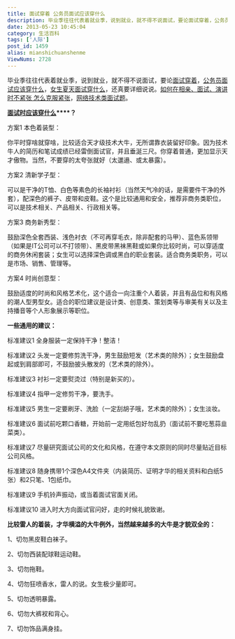 ```yaml
---
title: 面试穿着 公务员面试应该穿什么
description: 毕业季往往代表着就业季，说到就业，就不得不说面试，要论面试穿着，公务员面试应该穿什么，女生夏天面试穿什么，还真要详细说说。如何在相亲、面试、演讲时不紧张怎么克服紧张，网络技术类面试题。面试时应该穿什么？方案1本色着装型：你平时穿啥就穿啥，比较适合天才级技术大牛，无所谓靠衣装留好印象。因为技术牛人的简历和笔试成绩已经雷倒面试官，并且垂涎三尺。你穿着普通，更加显示天才傲物。当然，不要穿的太夸张就好
date: 2013-05-23 10:45:04
category: 生活百科
tags: ['人际']
post_id: 1459
alias: mianshichuanshenme
ViewNums: 2728
---
```


毕业季往往代表着就业季，说到就业，就不得不说面试，要论[面试穿着](/blog/mianshichuanshenme)，[公务员面试应该穿什么](/blog/mianshichuanshenme)，[女生夏天面试穿什么](/blog/mianshichuanshenme)，还真要详细说说。[如何在相亲、面试、演讲时不紧张 怎么克服紧张](/blog/zenmekefujinzhang)，[网络技术类面试题](/blog/network-art-exam)。

**[面试时应该穿什么](/blog/mianshichuanshenme)****？**

方案1 本色着装型：

你平时穿啥就穿啥，比较适合天才级技术大牛，无所谓靠衣装留好印象。因为技术牛人的简历和笔试成绩已经雷倒面试官，并且垂涎三尺。你穿着普通，更加显示天才傲物。当然，不要穿的太夸张就好（太邋遢、或太暴露）。

方案2 清新学子型：

可以是干净的T恤、白色等素色的长袖衬衫（当然天气冷的话，是需要件干净的外套），配深色的裤子、皮带和皮鞋。这个是比较通用和安全，推荐非商务类职位，可以是技术相关、产品相关、行政相关等。

方案3 商务新秀型：

鼓励深色全套西装、浅色衬衣（不可再穿毛衣，除非配套的马甲）、蓝色系领带（如果是IT公司可以不打领带）、黑皮带黑袜黑鞋或如果你比较时尚，可以穿适度的商务休闲套装；女生可以选择深色调或黑白的职业套装。适合商务类职务，可以是市场、销售、管理等。

方案4 时尚创意型：

鼓励适度的时尚和风格艺术化，这个适合一向注重个人着装，并且有品位和有风格的潮人型男型女。适合的职位建议是设计类、创意类、策划类等与审美有关以及主持播音等个人形象展示等职位。

**一些通用的建议：**

标准建议1 全身服装一定保持干净！整洁！

标准建议2 头发一定要修剪洗干净，男生鼓励短发（艺术类的除外）；女生鼓励盘起或到肩部即可，不鼓励披头散发的（艺术类的除外）。

标准建议3 衬衫一定要熨烫过（特别是新买的）。

标准建议4 指甲一定修剪干净，要洗手。

标准建议5 男生一定要刷牙、洗脸（一定刮胡子哦，艺术类的除外）；女生淡妆。

标准建议6 面试前吃颗口香糖，开始前一定用纸包好勿乱扔（面试前不要吃葱蒜韭菜类）。

标准建议7 尽量研究面试公司的文化和风格，在遵守本文原则的同时尽量贴近目标公司风格。

标准建议8 随身携带1个深色A4文件夹（内装简历、证明才华的相关资料和白纸5张）和2只笔、1包纸巾。

标准建议9 手机铃声振动，或当着面试官面关闭。

标准建议10 进入时大方向面试官问好，走的时候礼貌致谢。

**比较雷人的着装，才华横溢的大牛例外，当然越来越多的大牛是才貌双全的：**

1、切勿黑皮鞋白袜子。

2、切勿西装配球鞋运动鞋。

3、切勿拖鞋。

4、切勿狂喷香水，雷人的说。女生极少量即可。

5、切勿透明暴露。

6、切勿大裤衩和背心。

7、切勿饰品满身挂。

